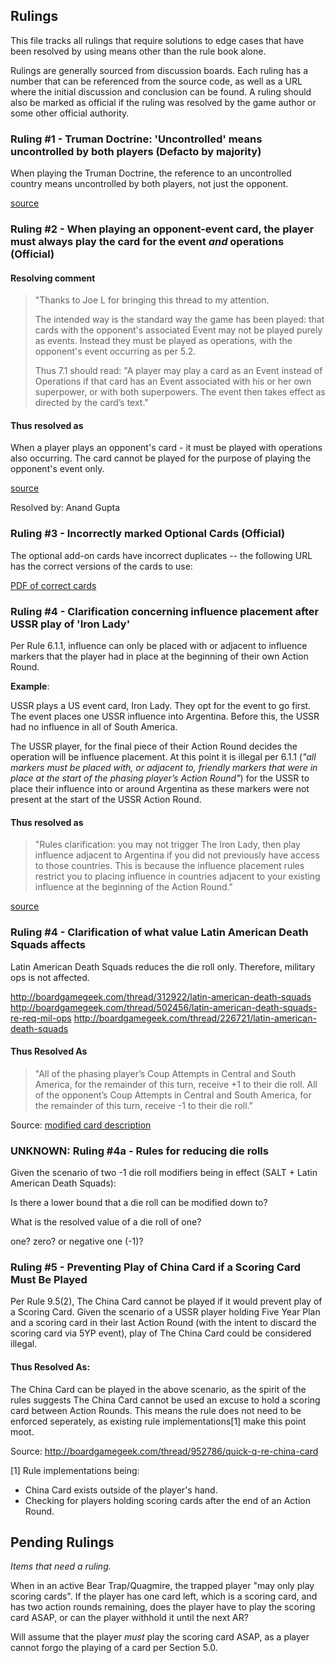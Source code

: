 ## Rulings

This file tracks all rulings that require solutions to edge cases that have
been resolved by using means other than the rule book alone.

Rulings are generally sourced from discussion boards. Each ruling has a
number that can be referenced from the source code, as well as a URL where
the initial discussion and conclusion can be found. A ruling should also be
marked as official if the ruling was resolved by the game author or some other
official authority.

### Ruling #1 - Truman Doctrine: 'Uncontrolled' means uncontrolled by both players (Defacto by majority)

When playing the Truman Doctrine, the reference to an uncontrolled country means
uncontrolled by both players, not just the opponent.

[source](http://boardgamegeek.com/thread/820285/truman-doctrine-clarification)

### Ruling #2 - When playing an opponent-event card, the player must always play the card for the event *and* operations (Official)

#### Resolving comment

> "Thanks to Joe L for bringing this thread to my attention.
> 
> The intended way is the standard way the game has been played: that cards with the opponent's associated Event may not be played purely as events. Instead they must be played as operations, with the opponent's event occurring as per 5.2.
> 
> Thus 7.1 should read: "A player may play a card as an Event instead of Operations if that card has an Event associated with his or her own superpower, or with both superpowers. The event then takes effect as directed by the card’s text."

#### Thus resolved as

When a player plays an opponent's card - it must be played with operations also
occurring. The card cannot be played for the purpose of playing the opponent's 
event only.

[source](http://boardgamegeek.com/thread/721728/playing-opponents-event-card/page/2)

Resolved by: Anand Gupta

### Ruling #3 - Incorrectly marked Optional Cards (Official)

The optional add-on cards have incorrect duplicates -- the following URL has the correct versions of the cards to use:

[PDF of correct cards](http://www.gmtgames.com/nnts/3-TScards.pdf)

### Ruling #4 - Clarification concerning influence placement after USSR play of 'Iron Lady'

Per Rule 6.1.1, influence can only be placed with or adjacent to influence markers that the player had in place at the beginning of their own Action Round.

**Example**:

USSR plays a US event card, Iron Lady. They opt for the event to go first. The event places one USSR influence into Argentina. Before this, the USSR had no influence in all of South America.

The USSR player, for the final piece of their Action Round decides the operation will be influence placement. At this point it is illegal per 6.1.1 (*"all markers must be placed with, or adjacent to, friendly markers that were in place at the start of the phasing player’s Action Round"*) for the USSR to place their influence into or around Argentina as these markers were not present at the start of the USSR Action Round.

#### Thus resolved as

> "Rules clarification: you may not trigger The Iron Lady, then play influence adjacent to Argentina if you did not previously have access to those countries.  This is because the influence placement rules restrict you to placing influence in countries adjacent to your existing influence at the beginning of the Action Round."

[source](http://twilightstrategy.com/2012/12/03/the-iron-lady/)

### Ruling #4 - Clarification of what value Latin American Death Squads affects

Latin American Death Squads reduces the die roll only. Therefore, military ops is not affected.

<http://boardgamegeek.com/thread/312922/latin-american-death-squads>
<http://boardgamegeek.com/thread/502456/latin-american-death-squads-re-req-mil-ops>
<http://boardgamegeek.com/thread/226721/latin-american-death-squads>

#### Thus Resolved As

> "All of the phasing player’s Coup Attempts in Central and South America, for the remainder of this turn, receive +1 to their die roll. All of the opponent’s Coup Attempts in Central and South America, for the remainder of this turn, receive -1 to their die roll."

Source: [modified card description](http://twilightstrategy.com/card-list/)

### UNKNOWN: Ruling #4a - Rules for reducing die rolls

Given the scenario of two -1 die roll modifiers being in effect (SALT + Latin American Death Squads):

Is there a lower bound that a die roll can be modified down to?

What is the resolved value of a die roll of one?

one? zero? or negative one (-1)?

### Ruling #5 - Preventing Play of China Card if a Scoring Card Must Be Played

Per Rule 9.5(2), The China Card cannot be played if it would prevent play of a Scoring Card. Given the scenario of a USSR player holding Five Year Plan and a scoring card in their last Action Round (with the intent to discard the scoring card via 5YP event), play of The China Card could be considered illegal.

#### Thus Resolved As:

The China Card can be played in the above scenario, as the spirit of the rules suggests The China Card cannot be used an excuse to hold a scoring card between Action Rounds. This means the rule does not need to be enforced seperately, as existing rule implementations[1] make this point moot.

Source: <http://boardgamegeek.com/thread/952786/quick-q-re-china-card>

[1] Rule implementations being:

 * China Card exists outside of the player's hand.
 * Checking for players holding scoring cards after the end of an Action Round.


## Pending Rulings

*Items that need a ruling.*

When in an active Bear Trap/Quagmire, the trapped player "may only play
scoring cards". If the player has one card left, which is a scoring card, and
has two action rounds remaining, does the player have to play the scoring card
ASAP, or can the player withhold it until the next AR?

Will assume that the player *must* play the scoring card ASAP, as a player
cannot forgo the playing of a card per Section 5.0.

